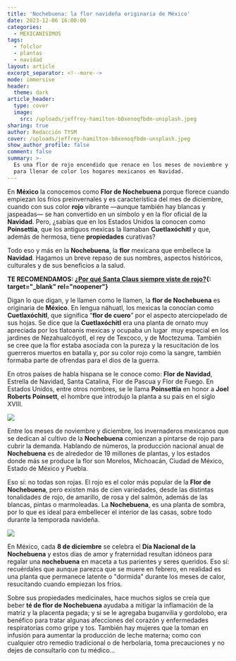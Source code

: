```yaml
---
title: 'Nochebuena: la flor navideña originaria de México'
date: 2023-12-06 16:00:00
categories:
  - MEXICANISIMOS
tags:
  - folclor
  - plantas
  - navidad
layout: article
excerpt_separator: <!--more-->
mode: immersive
header:
  theme: dark
article_header:
  type: cover
  image:
    src: /uploads/jeffrey-hamilton-b0xenoqfbdm-unsplash.jpeg
sharing: true
author: Redacción TYSM
cover: /uploads/jeffrey-hamilton-b0xenoqfbdm-unsplash.jpeg
show_author_profile: false
comment: false
summary: >-
  Es una flor de rojo encendido que renace en los meses de noviembre y diciembre
  para llenar de color los hogares mexicanos en Navidad.
---
```

En **México** la conocemos como **Flor de Nochebuena** porque florece cuando empiezan los fríos preinvernales y es característica del mes de diciembre, cuando con sus color **rojo** vibrante —aunque también hay blancas y jaspeadas— se han convertido en un símbolo y en la flor oficial de la **Navidad**. Pero, ¿sabías que en los Estados Unidos la conocen como **Poinsettia**, que los antiguos mexicas la llamaban&nbsp;**Cuetlaxóchitl** y que, además de hermosa, tiene **propiedades** curativas?

Todo eso y más en la **Nochebuena**, la **flor** mexicana que embellece la **Navidad**. Hagamos un breve repaso de sus nombres, aspectos históricos, culturales y de sus beneficios a la salud.

**TE RECOMENDAMOS: [¿Por qué Santa Claus siempre viste de rojo?](https://blog.tonoysumariachi.com/mundo/2023/12/05/por-qu%C3%A9-santa-claus-siempre-viste-de-rojo.html){: target="_blank" rel="noopener"}**

Digan lo que digan, y le llamen como le llamen, la **flor de Nochebuena** es originaria de **México**. En lengua náhuatl, los mexicas la conocían como **Cuetlaxóchitl**, que significa “**flor de cuero**” por el aspecto aterciopelado de sus hojas. Se dice que la **Cuetlaxóchitl** era una planta de ornato muy apreciada por los tlatoanis mexicas y ocupaba un lugar&nbsp; muy especial en los jardines de Nezahualcóyotl, el rey de Texcoco, y de Moctezuma. También se cree que la flor estaba asociada con la pureza y la resucitación de los guerreros muertos en batalla y, por su color rojo como la sangre, también formaba parte de ofrendas para el dios de la guerra.

En otros países de habla hispana se le conoce como: **Flor de Navidad**, Estrella de Navidad, Santa Catalina, Flor de Pascua y Flor de Fuego. En Estados Unidos, entre otros nombres, se le llama **Poinsettia** en honor a **Joel Roberts Poinsett**, el hombre que introdujo la planta a su país en el siglo XVIII.&nbsp;

![](https://upload.wikimedia.org/wikipedia/commons/thumb/2/20/Euphorbia_pulcherrima_mexicana_%28Noche_Buena%29.jpg/1024px-Euphorbia_pulcherrima_mexicana_%28Noche_Buena%29.jpg)

Entre los meses de noviembre y diciembre, los invernaderos mexicanos que se dedican al cultivo de la **Nochebuena** comienzan a pintarse de rojo para cubrir la demanda. Hablando de números, la producción nacional anual de **Nochebuena**&nbsp;es de alrededor de 19 millones de plantas, y los estados donde más se produce la flor son Morelos, Michoacán, Ciudad de México, Estado de México y Puebla.

Eso sí: no todas son rojas. El rojo es el color más popular de la **Flor de Nochebuena**, pero existen más de cien variedades, desde las distintas tonalidades de rojo, de amarillo, de rosa y del salmón, además de las blancas, pintas o marmoleadas. La **Nochebuena**, es una planta de sombra, por lo que es ideal para embellecer el interior de las casas, sobre todo durante la temporada navideña.

![](https://upload.wikimedia.org/wikipedia/commons/thumb/b/bb/Euphorbia_pulcherrima_1_2016-05-13.jpg/1024px-Euphorbia_pulcherrima_1_2016-05-13.jpg)

En México, cada **8 de diciembre** se celebra el **Día Nacional de la Nochebuena** y estos días de amor y fraternidad resultan idóneos para regalar una **nochebuena** en maceta a tus parientes y seres queridos. Eso sí: recuérdales que aunque parezca que se muere en febrero, en realidad es una planta que permanece latente o "dormida" durante los meses de calor, resucitando cuando empiezan los fríos.&nbsp;

Sobre sus propiedades medicinales, hace muchos siglos se creía que beber&nbsp;**té de flor de Nochebuena** ayudaba a mitigar la inflamación de la matriz y la placenta pegada; y si se le agregaba buganvilia y gordolobo, era benéfico para tratar algunas afecciones del corazón y enfermedades respiratorias como gripe y tos. También hay mujeres que la toman en infusión para aumentar la producción de leche materna; como con cualquier otro remedio tradicional o de herbolaria, toma precauciones y no dejes de consultarlo con tu médico…